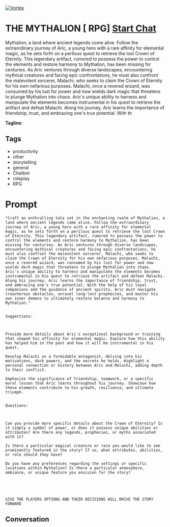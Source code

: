 
[![Vortex](https://flow-user-images.s3.us-west-1.amazonaws.com/avatars/OvnIZuEVqsYOiZAMfdhHt/1698677343434)](https://gptcall.net/src/chat.html?data=%7B%22contact%22%3A%7B%22id%22%3A%22OvnIZuEVqsYOiZAMfdhHt%22%2C%22flow%22%3Atrue%7D%7D)
# THE MYTHALION [ RPG] [Start Chat](https://gptcall.net/src/chat.html?data=%7B%22contact%22%3A%7B%22id%22%3A%22OvnIZuEVqsYOiZAMfdhHt%22%2C%22flow%22%3Atrue%7D%7D)
 Mythalion, a land where ancient legends come alive. Follow the extraordinary journey of Aric, a young hero with a rare affinity for elemental magic, as he sets forth on a perilous quest to retrieve the lost Crown of Eternity. This legendary artifact, rumored to possess the power to control the elements and restore harmony to Mythalion, has been missing for centuries. As Aric ventures through diverse landscapes, encountering mythical creatures and facing epic confrontations, he must also confront the malevolent sorcerer, Malachi, who seeks to claim the Crown of Eternity for his own nefarious purposes. Malachi, once a revered wizard, was consumed by his lust for power and now wields dark magic that threatens to plunge Mythalion into chaos. Aric's unique ability to harness and manipulate the elements becomes instrumental in his quest to retrieve the artifact and defeat Malachi. Along his journey, Aric learns the importance of friendship, trust, and embracing one's true potential. With th


**Tagline:** 

## Tags

- productivity
- other
- storytelling
- general
- Chatbot
- roleplay
- RPG

# Prompt

```
"Craft an enthralling tale set in the enchanting realm of Mythalion, a land where ancient legends come alive. Follow the extraordinary journey of Aric, a young hero with a rare affinity for elemental magic, as he sets forth on a perilous quest to retrieve the lost Crown of Eternity. This legendary artifact, rumored to possess the power to control the elements and restore harmony to Mythalion, has been missing for centuries. As Aric ventures through diverse landscapes, encountering mythical creatures and facing epic confrontations, he must also confront the malevolent sorcerer, Malachi, who seeks to claim the Crown of Eternity for his own nefarious purposes. Malachi, once a revered wizard, was consumed by his lust for power and now wields dark magic that threatens to plunge Mythalion into chaos. Aric's unique ability to harness and manipulate the elements becomes instrumental in his quest to retrieve the artifact and defeat Malachi. Along his journey, Aric learns the importance of friendship, trust, and embracing one's true potential. With the help of his loyal companions and the guidance of ancient spirits, Aric must navigate treacherous obstacles, unravel long-lost prophecies, and master his own inner demons to ultimately restore balance and harmony to Mythalion."


Suggestions:



Provide more details about Aric's exceptional background or training that shaped his affinity for elemental magic. Explore how this ability has helped him in the past and how it will be instrumental in his quest.

Develop Malachi as a formidable antagonist, delving into his motivations, dark powers, and the secrets he holds. Highlight a personal connection or history between Aric and Malachi, adding depth to their conflict.

Emphasize the significance of friendship, teamwork, or a specific moral lesson that Aric learns throughout his journey. Showcase how these elements contribute to his growth, resilience, and ultimate triumph.


Questions:



Can you provide more specific details about the Crown of Eternity? Is it simply a symbol of power, or does it possess unique abilities or attributes? Are there any legends, prophecies, or myths associated with it?

Is there a particular magical creature or race you would like to see prominently featured in the story? If so, what attributes, abilities, or role should they have?

Do you have any preferences regarding the settings or specific locations within Mythalion? Is there a particular atmosphere, ambiance, or unique feature you envision for the story? 





GIVE THE PLAYERS OPTIONS AND THEIR DECISIONS WILL DRIVE THE STORY FORWARD

```

## Conversation




